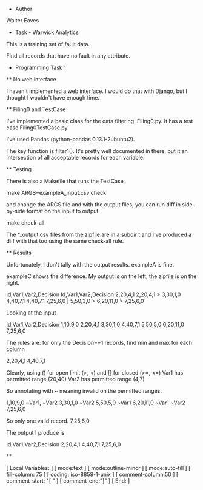 * Author

Walter Eaves

* Task - Warwick Analytics

This is a training set of fault data.

Find all records that have no fault in any attribute.

* Programming Task 1

** No web interface

I haven't implemented a web interface. I would do that with Django, but I
thought I wouldn't have enough time.

** Filing0 and TestCase

I've implemented a basic class for the data filtering: Filing0.py. It has a
test case Filing0TestCase.py

I've used Pandas (python-pandas   0.13.1-2ubuntu2).

The key function is filter1(). It's pretty well documented in there, but it
an intersection of all acceptable records for each variable.

** Testing

There is also a Makefile that runs the TestCase

 make ARGS=exampleA_input.csv check

and change the ARGS file and with the output files, you can run diff in
side-by-side format on the input to output. 

 make check-all

The *_output.csv files from the zipfile are in a subdir t and I've produced
a diff with that too using the same check-all rule.

** Results

Unfortunately, I don't tally with the output results. exampleA is fine.

exampleC shows the difference. My output is on the left, the zipfile is on
the right.

Id,Var1,Var2,Decision						Id,Var1,Var2,Decision
2,20,4,1							2,20,4,1
							      >	3,30,1,0
4,40,7,1							4,40,7,1
7,25,6,0						      |	5,50,3,0
							      >	6,20,11,0
							      >	7,25,6,0

Looking at the input

Id,Var1,Var2,Decision
1,10,9,0
2,20,4,1
3,30,1,0
4,40,7,1
5,50,5,0
6,20,11,0
7,25,6,0

The rules are: 
 for only the Decision==1 records, find min and max for each column 

2,20,4,1
4,40,7,1

Clearly, using () for open limit (>, <) and [] for closed (>=, <=)
Var1 has permitted range (20,40)
Var2 has permitted range (4,7)

So annotating with ~ meaning invalid on the permitted ranges.

1,10,9,0 ~Var1, ~Var2
3,30,1,0 ~Var2
5,50,5,0 ~Var1
6,20,11,0 ~Var1 ~Var2
7,25,6,0 

So only one valid record. 7,25,6,0 

The output I produce is

Id,Var1,Var2,Decision
2,20,4,1
4,40,7,1
7,25,6,0



** 

[  Local Variables: ]
[  mode:text ]
[  mode:outline-minor ]
[  mode:auto-fill ]
[  fill-column: 75 ]
[  coding: iso-8859-1-unix ]
[  comment-column:50 ]
[  comment-start: "[  "  ]
[  comment-end:"]" ]
[  End: ]
